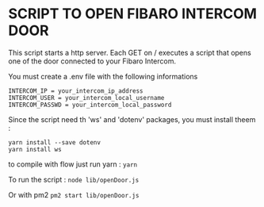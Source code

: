 # SCRIPT TO OPEN FIBARO INTERCOM DOOR

This script starts a http server.
Each GET on / executes a script that opens one of the door connected to your Fibaro Intercom.

You must create a .env file with the following informations

    INTERCOM_IP = your_intercom_ip_address
    INTERCOM_USER = your_intercom_local_username
    INTERCOM_PASSWD = your_intercom_local_password

Since the script need th 'ws' and 'dotenv' packages, you must install theem :

    yarn install --save dotenv
    yarn install ws

to compile with flow just run yarn :
`yarn`

To run the script :
`node lib/openDoor.js`

Or with pm2
`pm2 start lib/openDoor.js`
